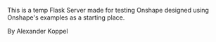 This is a temp Flask Server made for testing Onshape designed using Onshape's examples as a starting place. 

By Alexander Koppel